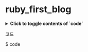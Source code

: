 # ruby_first_blog
<details>
  <summary><strong>Click to toggle contents of `code`</strong></summary>
```
CODE!
```
</details>


코드

$ code
